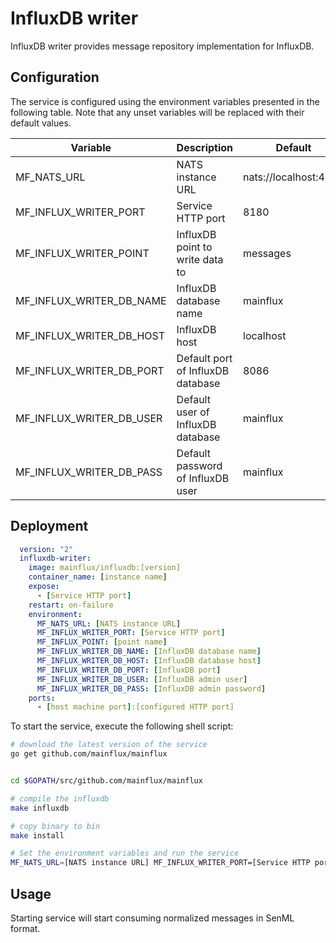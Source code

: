 # InfluxDB writer

InfluxDB writer provides message repository implementation for InfluxDB.

## Configuration

The service is configured using the environment variables presented in the
following table. Note that any unset variables will be replaced with their
default values.

| Variable                 | Description                       | Default               |
|--------------------------|-----------------------------------|-----------------------|
| MF_NATS_URL              | NATS instance URL                 | nats://localhost:4222 |
| MF_INFLUX_WRITER_PORT    | Service HTTP port                 | 8180                  |
| MF_INFLUX_WRITER_POINT   | InfluxDB point to write data to   | messages              |
| MF_INFLUX_WRITER_DB_NAME | InfluxDB database name            | mainflux              |
| MF_INFLUX_WRITER_DB_HOST | InfluxDB host                     | localhost             |
| MF_INFLUX_WRITER_DB_PORT | Default port of InfluxDB database | 8086                  |
| MF_INFLUX_WRITER_DB_USER | Default user of InfluxDB database | mainflux              |
| MF_INFLUX_WRITER_DB_PASS | Default password of InfluxDB user | mainflux              |

## Deployment

```yaml
  version: "2"
  influxdb-writer:
    image: mainflux/influxdb:[version]
    container_name: [instance name]
    expose:
      - [Service HTTP port]
    restart: on-failure
    environment:
      MF_NATS_URL: [NATS instance URL]
      MF_INFLUX_WRITER_PORT: [Service HTTP port]
      MF_INFLUX_POINT: [point name]
      MF_INFLUX_WRITER_DB_NAME: [InfluxDB database name]
      MF_INFLUX_WRITER_DB_HOST: [InfluxDB database host]
      MF_INFLUX_WRITER_DB_PORT: [InfluxDB port]
      MF_INFLUX_WRITER_DB_USER: [InfluxDB admin user]
      MF_INFLUX_WRITER_DB_PASS: [InfluxDB admin password]
    ports:
      - [host machine port]:[configured HTTP port]
```

To start the service, execute the following shell script:

```bash
# download the latest version of the service
go get github.com/mainflux/mainflux


cd $GOPATH/src/github.com/mainflux/mainflux

# compile the influxdb
make influxdb

# copy binary to bin
make install

# Set the environment variables and run the service
MF_NATS_URL=[NATS instance URL] MF_INFLUX_WRITER_PORT=[Service HTTP port] MF_INFLUX_POINT=[point name] MF_INFLUX_WRITER_DB_NAME=[InfluxDB database name] MF_INFLUX_WRITER_DB_HOST=[InfluxDB database host] MF_INFLUX_WRITER_DB_PORT=[InfluxDB port] MF_INFLUX_WRITER_DB_USER=[InfluxDB admin user] MF_INFLUX_WRITER_DB_PASS=[InfluxDB admin password] $GOBIN/mainflux-influxdb

```

## Usage

Starting service will start consuming normalized messages in SenML format.

[doc]: http://mainflux.readthedocs.io
